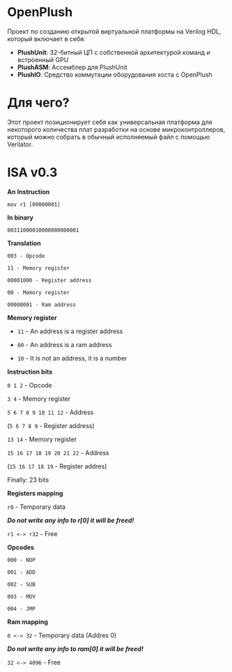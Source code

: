 # OpenPlush
Проект по созданию открытой виртуальной платформы на Verilog HDL, который включает в себя:
- **PlushUnit**: 32-битный ЦП с собственной архитектурой команд и встроенный GPU
- **PlushASM**: Ассемблер для PlushUnit
- **PlushIO**: Средство коммутации оборудования хоста с OpenPlush
# Для чего?
Этот проект позиционирует себя как универсальная платформа для некоторого количества плат разработки на основе микроконтроллеров, который можно собрать в обычный исполняемый файл с помощью Verilator.
# ISA v0.3

**An Instruction**

`mov r1 [00000001]`
  
**In binary**

`00311000010000000000001`

**Translation**
```
003 - Opcode

11 - Memory register

00001000 - Register address

00 - Memory register

00000001 - Ram address
```

**Memory register**

- `11` - An address is a register address

- `00` - An address is a ram address

- `10` - It is not an address, it is a number


**Instruction bits**

`0 1 2` - Opcode

`3 4` - Memory register

`5 6 7 8 9 10 11 12` - Address

(`5 6 7 8 9` - Register address)

`13 14` - Memory register

`15 16 17 18 19 20 21 22` - Address

(`15 16 17 18 19` - Register addres)

Finally: 23 bits


**Registers mapping**

`r0` - Temporary data

***Do not write any info to r[0] it will be freed!***

`r1 <-> r32` - Free


**Opcodes**
```
000 - NOP

001 - ADD

002 - SUB

003 - MOV

004 - JMP
```

**Ram mapping**

`0 <-> 32` - Temporary data (Addres 0)

***Do not write any info to ram[0] it will be freed!***

`32 <-> 4096` - Free
